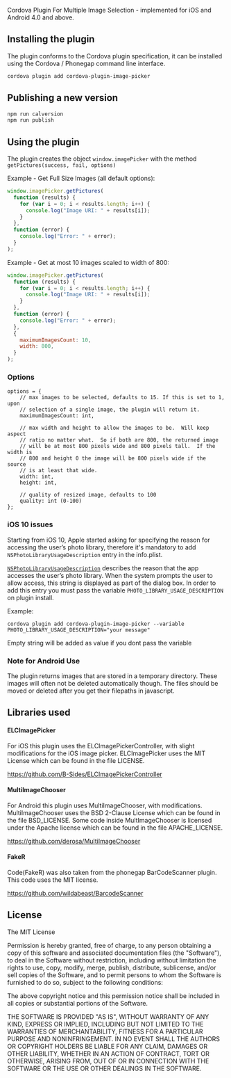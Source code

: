 Cordova Plugin For Multiple Image Selection - implemented for iOS and Android 4.0 and above.

## Installing the plugin

The plugin conforms to the Cordova plugin specification, it can be installed using the Cordova / Phonegap command line interface.

```sh
cordova plugin add cordova-plugin-image-picker
```

## Publishing a new version

```sh
npm run calversion
npm run publish
```

## Using the plugin

The plugin creates the object `window.imagePicker` with the method `getPictures(success, fail, options)`

Example - Get Full Size Images (all default options):

```javascript
window.imagePicker.getPictures(
  function (results) {
    for (var i = 0; i < results.length; i++) {
      console.log("Image URI: " + results[i]);
    }
  },
  function (error) {
    console.log("Error: " + error);
  }
);
```

Example - Get at most 10 images scaled to width of 800:

```javascript
window.imagePicker.getPictures(
  function (results) {
    for (var i = 0; i < results.length; i++) {
      console.log("Image URI: " + results[i]);
    }
  },
  function (error) {
    console.log("Error: " + error);
  },
  {
    maximumImagesCount: 10,
    width: 800,
  }
);
```

### Options

    options = {
        // max images to be selected, defaults to 15. If this is set to 1, upon
    	// selection of a single image, the plugin will return it.
    	maximumImagesCount: int,

    	// max width and height to allow the images to be.  Will keep aspect
    	// ratio no matter what.  So if both are 800, the returned image
    	// will be at most 800 pixels wide and 800 pixels tall.  If the width is
    	// 800 and height 0 the image will be 800 pixels wide if the source
    	// is at least that wide.
    	width: int,
    	height: int,

    	// quality of resized image, defaults to 100
    	quality: int (0-100)
    };

### iOS 10 issues

Starting from iOS 10, Apple started asking for specifying the reason for accessing the user’s photo library, therefore it's mandatory to add `NSPhotoLibraryUsageDescription` entry in the info.plist.

[`NSPhotoLibraryUsageDescription`](https://developer.apple.com/library/mac/documentation/General/Reference/InfoPlistKeyReference/Articles/CocoaKeys.html#//apple_ref/doc/uid/TP40009251-SW17) describes the reason that the app accesses the user’s photo library. When the system prompts the user to allow access, this string is displayed as part of the dialog box. In order to add this entry you must pass the variable `PHOTO_LIBRARY_USAGE_DESCRIPTION` on plugin install.

Example:

`cordova plugin add cordova-plugin-image-picker --variable PHOTO_LIBRARY_USAGE_DESCRIPTION="your message"`

Empty string will be added as value if you dont pass the variable

### Note for Android Use

The plugin returns images that are stored in a temporary directory. These images will often not be deleted automatically though. The files should be moved or deleted after you get their filepaths in javascript.

## Libraries used

#### ELCImagePicker

For iOS this plugin uses the ELCImagePickerController, with slight modifications for the iOS image picker. ELCImagePicker uses the MIT License which can be found in the file LICENSE.

https://github.com/B-Sides/ELCImagePickerController

#### MultiImageChooser

For Android this plugin uses MultiImageChooser, with modifications. MultiImageChooser uses the BSD 2-Clause License which can be found in the file BSD_LICENSE. Some code inside MultImageChooser is licensed under the Apache license which can be found in the file APACHE_LICENSE.

https://github.com/derosa/MultiImageChooser

#### FakeR

Code(FakeR) was also taken from the phonegap BarCodeScanner plugin. This code uses the MIT license.

https://github.com/wildabeast/BarcodeScanner

## License

The MIT License

Permission is hereby granted, free of charge, to any person obtaining a copy
of this software and associated documentation files (the "Software"), to deal
in the Software without restriction, including without limitation the rights
to use, copy, modify, merge, publish, distribute, sublicense, and/or sell
copies of the Software, and to permit persons to whom the Software is
furnished to do so, subject to the following conditions:

The above copyright notice and this permission notice shall be included in
all copies or substantial portions of the Software.

THE SOFTWARE IS PROVIDED "AS IS", WITHOUT WARRANTY OF ANY KIND, EXPRESS OR
IMPLIED, INCLUDING BUT NOT LIMITED TO THE WARRANTIES OF MERCHANTABILITY,
FITNESS FOR A PARTICULAR PURPOSE AND NONINFRINGEMENT. IN NO EVENT SHALL THE
AUTHORS OR COPYRIGHT HOLDERS BE LIABLE FOR ANY CLAIM, DAMAGES OR OTHER
LIABILITY, WHETHER IN AN ACTION OF CONTRACT, TORT OR OTHERWISE, ARISING FROM,
OUT OF OR IN CONNECTION WITH THE SOFTWARE OR THE USE OR OTHER DEALINGS IN
THE SOFTWARE.
